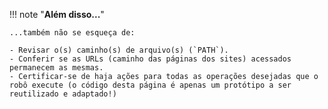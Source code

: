 !!! note "**Além disso...**" 

    ...também não se esqueça de:

    - Revisar o(s) caminho(s) de arquivo(s) (`PATH`).
    - Conferir se as URLs (caminho das páginas dos sites) acessados permanecem as mesmas.
    - Certificar-se de haja ações para todas as operações desejadas que o robô execute (o código desta página é apenas um protótipo a ser reutilizado e adaptado!)